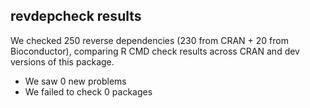 ## revdepcheck results

We checked 250 reverse dependencies (230 from CRAN + 20 from Bioconductor), comparing R CMD check results across CRAN and dev versions of this package.

 * We saw 0 new problems
 * We failed to check 0 packages

